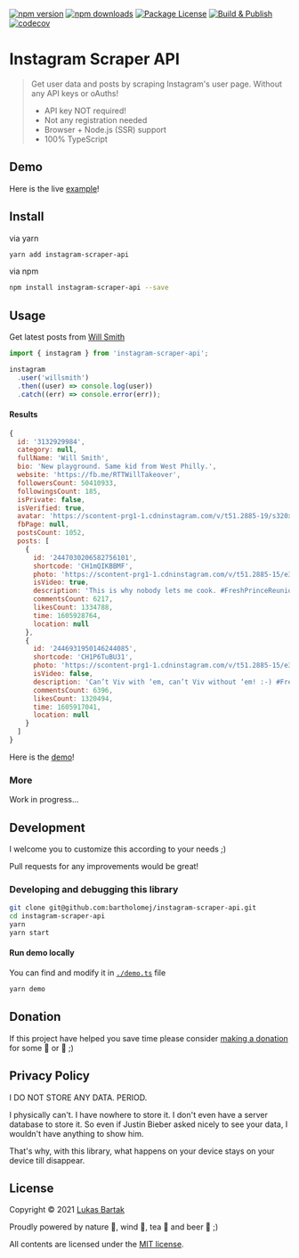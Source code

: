 [![npm version](https://badge.fury.io/js/instagram-scraper-api.svg)](https://badge.fury.io/js/instagram-scraper-api)
[![npm downloads](https://img.shields.io/npm/dt/instagram-scraper-api.svg)](https://npm.im/instagram-scraper-api)
[![Package License](https://img.shields.io/npm/l/instagram-scraper-api.svg)](https://www.npmjs.com/instagram-scraper-api)
[![Build & Publish](https://github.com/bartholomej/instagram-scraper-api/workflows/Build%20&%20Publish/badge.svg)](https://github.com/bartholomej/instagram-scraper-api/actions)
[![codecov](https://codecov.io/gh/bartholomej/instagram-scraper-api/branch/master/graph/badge.svg?token=YQH9UoVrGP)](https://codecov.io/gh/bartholomej/instagram-scraper-api)

# Instagram Scraper API

> Get user data and posts by scraping Instagram's user page. Without any API keys or oAuths!
>
> - API key NOT required!
> - Not any registration needed
> - Browser + Node.js (SSR) support
> - 100% TypeScript

## Demo

Here is the live [example](https://stackblitz.com/edit/instagram-scraper-api?file=index.ts)!

## Install

via yarn

```bash
yarn add instagram-scraper-api
```

via npm

```bash
npm install instagram-scraper-api --save
```

## Usage

Get latest posts from [Will Smith](https://www.instagram.com/willsmith)

```javascript
import { instagram } from 'instagram-scraper-api';

instagram
  .user('willsmith')
  .then((user) => console.log(user))
  .catch((err) => console.error(err));
```

#### Results

```javascript
{
  id: '3132929984',
  category: null,
  fullName: 'Will Smith',
  bio: 'New playground. Same kid from West Philly.⁣⁣⁣',
  website: 'https://fb.me/RTTWillTakeover',
  followersCount: 50410933,
  followingsCount: 185,
  isPrivate: false,
  isVerified: true,
  avatar: 'https://scontent-prg1-1.cdninstagram.com/v/t51.2885-19/s320x320/126947726_281263379986327_6281262352239007520_n.jpg?_nc_ht=scontent-prg1-1.cdninstagram.com&_nc_ohc=47FwFhMeHegAX_G_Efc&tp=1&oh=cb0674289129567814e591e1256131d2&oe=5FE33AAD',
  fbPage: null,
  postsCount: 1052,
  posts: [
    {
      id: '2447030206582756101',
      shortcode: 'CH1mQIKBBMF',
      photo: 'https://scontent-prg1-1.cdninstagram.com/v/t51.2885-15/e35/126151383_156030889537953_5358114580816397186_n.jpg?_nc_ht=scontent-prg1-1.cdninstagram.com&_nc_cat=1&_nc_ohc=SQAb3GhyBBwAX-KcYjc&tp=1&oh=07d2403de4db567647310872a81ab83f&oe=5FBB2897',
      isVideo: true,
      description: 'This is why nobody lets me cook. #FreshPrinceReunion',
      commentsCount: 6217,
      likesCount: 1334788,
      time: 1605928764,
      location: null
    },
    {
      id: '2446931950146244085',
      shortcode: 'CH1P6TuBU31',
      photo: 'https://scontent-prg1-1.cdninstagram.com/v/t51.2885-15/e35/p1080x1080/126838948_202552767996560_4560560924720673_n.jpg?_nc_ht=scontent-prg1-1.cdninstagram.com&_nc_cat=1&_nc_ohc=doGn1dkB44gAX84lb7d&tp=1&oh=4c68a21d7f75a808b9ca21dac476554d&oe=5FE070D8',
      isVideo: false,
      description: 'Can’t Viv with ‘em, can’t Viv without ‘em! :-) #FreshPrinceReunion',
      commentsCount: 6396,
      likesCount: 1320494,
      time: 1605917041,
      location: null
    }
  ]
}
```

Here is the [demo](https://stackblitz.com/edit/instagram-scraper-api?file=index.ts)!

### More

Work in progress...

## Development

I welcome you to customize this according to your needs ;)

Pull requests for any improvements would be great!

### Developing and debugging this library

```bash
git clone git@github.com:bartholomej/instagram-scraper-api.git
cd instagram-scraper-api
yarn
yarn start
```

#### Run demo locally

You can find and modify it in [`./demo.ts`](./demo.ts) file

```bash
yarn demo
```

## Donation

If this project have helped you save time please consider [making a donation](https://github.com/sponsors/bartholomej) for some 🍺 or 🍵 ;)

## Privacy Policy

I DO NOT STORE ANY DATA. PERIOD.

I physically can't. I have nowhere to store it. I don't even have a server database to store it. So even if Justin Bieber asked nicely to see your data, I wouldn't have anything to show him.

That's why, with this library, what happens on your device stays on your device till disappear.

## License

Copyright &copy; 2021 [Lukas Bartak](http://bartweb.cz)

Proudly powered by nature 🗻, wind 💨, tea 🍵 and beer 🍺 ;)

All contents are licensed under the [MIT license].

[mit license]: LICENSE

